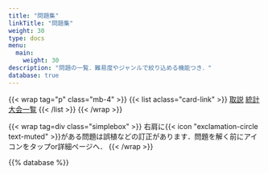 ```yaml
---
title: "問題集"
linkTitle: "問題集"
weight: 30
type: docs
menu:
  main:
    weight: 30
description: "問題の一覧．難易度やジャンルで絞り込める機能つき．"
database: true
---
```


{{< wrap tag="p" class="mb-4" >}}
{{< list aclass="card-link" >}}
[取説](about/)
[統計](statistics/)
[大会一覧](contests/)
{{< /list >}}
{{< /wrap >}}

{{< wrap tag=div class="simplebox" >}}
右肩に{{< icon "exclamation-circle text-muted" >}}がある問題は誤植などの訂正があります．問題を解く前にアイコンをタップor詳細ページへ．
{{< /wrap >}}

{{% database %}}
